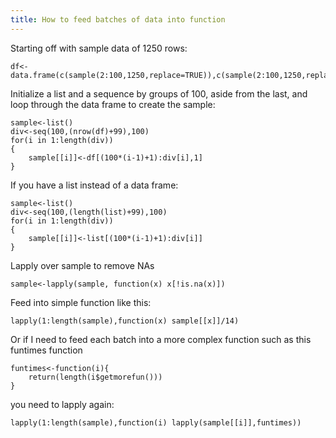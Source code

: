 ```yaml
---
title: How to feed batches of data into function 
---
```


Starting off with sample data of 1250 rows:

	df<-data.frame(c(sample(2:100,1250,replace=TRUE)),c(sample(2:100,1250,replace=TRUE)))

Initialize a list and a sequence by groups of 100, aside from the last, and loop through the data frame to create the sample:

	sample<-list()
	div<-seq(100,(nrow(df)+99),100)
	for(i in 1:length(div))
	{
	    sample[[i]]<-df[(100*(i-1)+1):div[i],1]
	}

If you have a list instead of a data frame:
	
	sample<-list()
	div<-seq(100,(length(list)+99),100)
	for(i in 1:length(div))
	{
	    sample[[i]]<-list[(100*(i-1)+1):div[i]]
	}

Lapply over sample to remove NAs

	sample<-lapply(sample, function(x) x[!is.na(x)])

Feed into simple function like this:

	lapply(1:length(sample),function(x) sample[[x]]/14)

Or if I need to feed each batch into a more complex function such as this funtimes function

	funtimes<-function(i){
		return(length(i$getmorefun()))
	}

you need to lapply again:

	lapply(1:length(sample),function(i) lapply(sample[[i]],funtimes))



